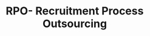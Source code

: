 ---
permalink: 'services/recruitment-process-outsourcing'
layout: service
title: RPO- Recruitment Process Outsourcing 
svg-icon: "assets/img/recruitment-process-outsourcing.svg"
image-card: "assets/img/recruitment-process-outsourcing-thumbnail.png"
image-feature: "assets/img/rpo.png"
image-banner: "assets/img/recruitment-process-outsourcing-banner.png"
heading: RPO- Recruitment Process Outsourcing 
sub-heading: "Efficient and Cost-Effective Recruitment Solutions"
short-description: >
  **RecruitTalent** provides efficient and cost-effective workforce solutions in today’s marketplace. In its RPO offering, RecruitTalent assumes management of the client’s recruiting functions for contingent labor and/or direct hire
---